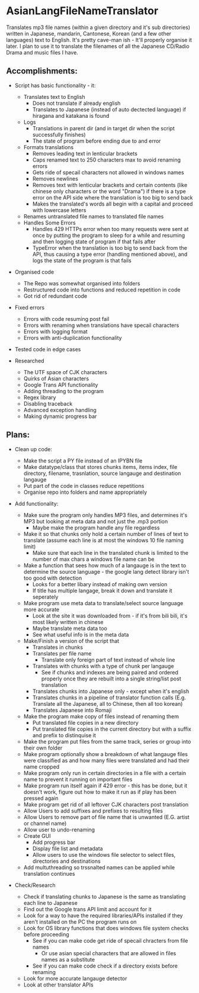 # AsianLangFileNameTranslator
Translates mp3 file names (within a given directory and it's sub directories) written in Japanese, mandarin, Cantonese, Korean (and a few other languages) text to English. It's pretty cave-man ish - It'll properly organise it later.
I plan to use it to translate the filenames of all the Japanese CD/Radio Drama and music files I have.

Accomplishments:
------
- Script has basic functionality - it: 
  - Translates text to English
    - Does not translate if already english
    - Translates to Japanese (instead of auto dectected language) if hiragana and katakana is found
  - Logs
    - Translations in parent dir (and in target dir when the script successfully finishes)
    - The state of program before ending due to and error
  - Formats translations
    - Removes leading text in lenticular brackets
    - Caps renamed text to 250 characters max to avoid renaming errors
    - Gets ride of specail characters not allowed in windows names
    - Removes newlines
    - Removes text with lenticular brackets and certain contents (like chinese only characters or the word "Drama") if there is a type error on the API side where the translation is too big to send back
    - Makes the translated's words all begin with a capital and proceed with lowercase letters
  - Renames untranslated file names to translated file names
  - Handles Some Errors
    - Handles 429 HTTPs error when too many requests were sent at once by putting the program to sleep for a while and resuming and then logging state of program if that fails after
    - TypeError when the translation is too big to send back from the API, thus causing a type error (handling mentioned above), and logs the state of the program is that fails
- Organised code
  - The Repo was somewhat organised into folders
  - Restructured code into functions and reduced repetition in code
  - Got rid of redundant code

- Fixed errors
  - Errors with code resuming post fail
  - Errors with renaming when translations have specail characters
  - Errors with logging format
  - Errors with anti-duplication functionality
- Tested code in edge cases

- Researched
  - The UTF space of CJK characters
  - Quirks of Asian characters
  - Google Trans API functionality
  - Adding threading to the program
  - Regex library
  - Disabling traceback
  - Advanced exception handling
  - Making dynamic progress bar

Plans:
------
- Clean up code:
  - Make the script a PY file instead of an IPYBN file
  - Make datatype/class that stores chunks items, items index, file directory, filename, trasnlation, source langauge and destination langauge
  - Put part of the code in classes reduce repetitions
  - Organise repo into folders and name appropriately
  
- Add functionality:
  - Make sure the program only handles MP3 files, and determines it's MP3 but looking at meta data and not just the .mp3 portion
    - Maybe make the program handle any file regardless
  - Make it so that chunks only hold a certain number of lines of text to translate (assume each line is at most the windows 10 file naming limit)
    - Make sure that each line in the translated chunk is limited to the number of max chars a windows file name can be
  - Make a function that sees how much of a langauge is in the text to determine the source language - the google lang detect library isn't too good with detection
    - Looks for a better libary instead of making own version
    - If title has multiple langage, break it down and translate it seperately
  - Make program use meta data to translate/select source language more accurate
    - Look at the site it was downloaded from - if it's from bili bili, it's most likely written in chinese
    - Maybe translate meta data too
    - See what useful info is in the meta data
  - Make/Finish a version of the script that
    - Translates in chunks
    - Translates per file name
      - Translate only foreign part of text instead of whole line
    - Translates with chunks with a type of chunk per langauge
      - See if chunks and indexes are being paired and ordered properly once they are rebuilt into a single string/list post translation 
    - Translates chunks into Japanese only - except when it's english
    - Translates chunks in a pipeline of translator function calls (E.g. Translate all the Japanese, all to Chinese, then all too korean)
    - Translates Japanese into Romaji
  - Make the program make copy of files instead of renaming them
    - Put translated file copies in a new directory
    - Put translated file copies in the current directory but with a suffix and prefix to distinquise it
  - Make the program put files from the same track, series or group into their own folder
  - Make program optionally show a breakdown of what langauge files were classified as and how many files were translated and had their name cropped
  - Make program only run in certain directories in a file with a certain name to prevent it running on important files
  - Make program run itself again if 429 error - this has be done, but it doesn't work, figure out how to make it run as if play has been pressed again
  - Make program get rid of all leftover CJK characters post translation
  - Allow Users to add suffixes and prefixes to resulting files
  - Allow Users to remove part of file name that is unwanted (E.G. artist or channel name)
  - Allow user to undo-renaming
  - Create GUI
    - Add progress bar
    - Display file list and metadata
    - Allow users to use the windows file selector to select files, directories and destinations
  - Add multuthreading so trssnalted names can be applied while translation continues

- Check/Research
  - Check if translating chunks to Japanese is the same as translating each line to Japanese
  - Find out the Google trans API limit and account for it
  - Look for a way to have the required libraries/APIs installed if they aren't installed on the PC the program runs on
  - Look for OS library functions that does windows file system checks before proceeding
    - See if you can make code get ride of specail chracters from file names
      - Or use asian special characters that are allowed in files names as a substitute
    - See if you can make code check if a directory exists before renaming
  - Look for more accurate langauge detector
  - Look at other translator APIs
